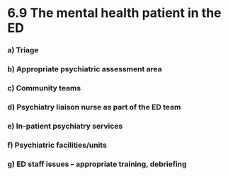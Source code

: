 # 6.9 The mental health patient in the ED

### a\)  Triage

### b\)  Appropriate psychiatric assessment area

### c\)  Community teams

### d\)  Psychiatry liaison nurse as part of the ED team

### e\)  In-patient psychiatry services

### f\)  Psychiatric facilities/units

### g\)  ED staff issues – appropriate training, debriefing


